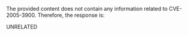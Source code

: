 The provided content does not contain any information related to CVE-2005-3900. Therefore, the response is:

UNRELATED